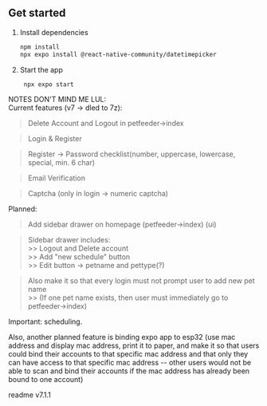 ## Get started

1. Install dependencies

   ```bash
   npm install
   npx expo install @react-native-community/datetimepicker
   ```

2. Start the app

   ```bash
    npx expo start
   ```

NOTES DON'T MIND ME LUL:\
Current features (v7 -> dled to 7z):
   > Delete Account and Logout in petfeeder->index

   > Login & Register

   > Register -> Password checklist(number, uppercase, lowercase, special, min. 6 char)

   > Email Verification

   > Captcha (only in login -> numeric captcha)


Planned:
   > Add sidebar drawer on homepage (petfeeder->index) (ui)

   > Sidebar drawer includes:\
      >> Logout and Delete account\
      >> Add "new schedule" button\
      >> Edit button -> petname and pettype(?)

   > Also make it so that every login must not prompt user to add new pet name\
      >> (If one pet name exists, then user must immediately go to petfeeder->index)

Important: scheduling.

Also, another planned feature is binding expo app to esp32 (use mac address and display mac address, print it to paper, and make it so that users could bind their accounts to that specific mac address and that only they can have access to that specific mac address -- other users would not be able to scan and bind their accounts if the mac address has already been bound to one account)

readme v7.1.1
